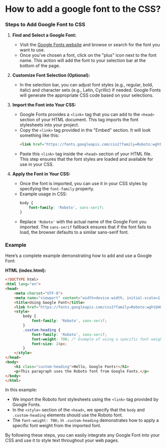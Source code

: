 
# How to add a google font to the CSS?
### Steps to Add Google Font to CSS

1. **Find and Select a Google Font:**
   - Visit the [Google Fonts website](https://fonts.google.com/) and browse or search for the font you want to use.
   - Once you've chosen a font, click on the "plus" icon next to the font name. This action will add the font to your selection bar at the bottom of the page.

2. **Customize Font Selection (Optional):**
   - In the selection bar, you can adjust font styles (e.g., regular, bold, italic) and character sets (e.g., Latin, Cyrillic) if needed. Google Fonts will generate the appropriate CSS code based on your selections.

3. **Import the Font into Your CSS:**
   - Google Fonts provides a `<link>` tag that you can add to the `<head>` section of your HTML document. This tag imports the font stylesheets into your project.
   - Copy the `<link>` tag provided in the "Embed" section. It will look something like this:
     ```html
     <link href="https://fonts.googleapis.com/css2?family=Roboto:wght@400;700&display=swap" rel="stylesheet">
     ```
   - Paste this `<link>` tag inside the `<head>` section of your HTML file. This step ensures that the font styles are loaded and available for use in your CSS.

4. **Apply the Font in Your CSS:**
   - Once the font is imported, you can use it in your CSS styles by specifying the `font-family` property.
   - Example usage in CSS:
     ```css
     body {
         font-family: 'Roboto', sans-serif;
     }
     ```
   - Replace `'Roboto'` with the actual name of the Google Font you imported. The `sans-serif` fallback ensures that if the font fails to load, the browser defaults to a similar sans-serif font.

### Example

Here’s a complete example demonstrating how to add and use a Google Font:

**HTML (index.html):**
```html
<!DOCTYPE html>
<html lang="en">
<head>
    <meta charset="UTF-8">
    <meta name="viewport" content="width=device-width, initial-scale=1.0">
    <title>Using Google Font</title>
    <link href="https://fonts.googleapis.com/css2?family=Roboto:wght@400;700&display=swap" rel="stylesheet">
    <style>
        body {
            font-family: 'Roboto', sans-serif;
        }
        .custom-heading {
            font-family: 'Roboto', sans-serif;
            font-weight: 700; /* Example of using a specific font weight */
            font-size: 24px;
        }
    </style>
</head>
<body>
    <h1 class="custom-heading">Hello, Google Fonts!</h1>
    <p>This paragraph uses the Roboto font from Google Fonts.</p>
</body>
</html>
```

In this example:
- We import the Roboto font stylesheets using the `<link>` tag provided by Google Fonts.
- In the `<style>` section of the `<head>`, we specify that the `body` and `.custom-heading` elements should use the Roboto font.
- The `font-weight: 700;` in `.custom-heading` demonstrates how to apply a specific font weight from the imported font.

By following these steps, you can easily integrate any Google Font into your CSS and use it to style text throughout your web pages.